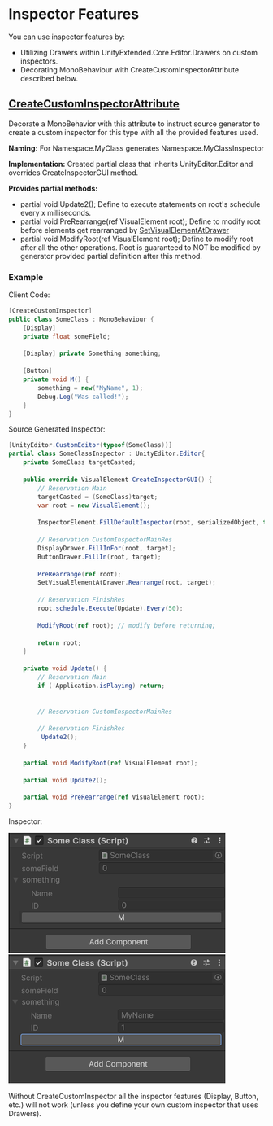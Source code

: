 # Inspector Features
You can use inspector features by:
- Utilizing Drawers within UnityExtended.Core.Editor.Drawers on custom inspectors.
- Decorating MonoBehaviour with CreateCustomInspectorAttribute described below.

## [CreateCustomInspectorAttribute](https://github.com/ArtemPindrus/UnityExtended.Core/blob/main/Generators/Attributes/CreateCustomInspectorAttribute.cs)
Decorate a MonoBehavior with this attribute to instruct source generator to create a custom inspector for this type with all the provided features used.

**Naming:**
For Namespace.MyClass generates Namespace.MyClassInspector

**Implementation:**
Created partial class that inherits UnityEditor.Editor and overrides CreateInspectorGUI method.

**Provides partial methods:**
- partial void Update2(); Define to execute statements on root's schedule every x milliseconds.
- partial void PreRearrange(ref VisualElement root); Define to modify root before elements get rearranged by [SetVisualElementAtDrawer](https://github.com/ArtemPindrus/UnityExtended.Core/blob/main/Editor/Drawers/SetVisualElementAtDrawer.cs)
- partial void ModifyRoot(ref VisualElement root); Define to modify root after all the other operations. Root is guaranteed to NOT be modified by generator provided partial definition after this method.

### Example
Client Code:
```cs
[CreateCustomInspector]
public class SomeClass : MonoBehaviour {
    [Display]
    private float someField;

    [Display] private Something something;
    
    [Button]
    private void M() {
        something = new("MyName", 1);
        Debug.Log("Was called!");
    }
}
```

Source Generated Inspector:
```cs
[UnityEditor.CustomEditor(typeof(SomeClass))]
partial class SomeClassInspector : UnityEditor.Editor{
    private SomeClass targetCasted;

    public override VisualElement CreateInspectorGUI() {
        // Reservation Main
        targetCasted = (SomeClass)target;
        var root = new VisualElement();

        InspectorElement.FillDefaultInspector(root, serializedObject, this);

        // Reservation CustomInspectorMainRes
        DisplayDrawer.FillInFor(root, target);
        ButtonDrawer.FillIn(root, target);

        PreRearrange(ref root);
        SetVisualElementAtDrawer.Rearrange(root, target);

        // Reservation FinishRes
        root.schedule.Execute(Update).Every(50);

        ModifyRoot(ref root); // modify before returning;

        return root;
    }

    private void Update() {
        // Reservation Main
        if (!Application.isPlaying) return;


        // Reservation CustomInspectorMainRes

        // Reservation FinishRes
         Update2();
    }

    partial void ModifyRoot(ref VisualElement root);

    partial void Update2();

    partial void PreRearrange(ref VisualElement root);
}
```

Inspector:

![](docs/CreateCustomInspectorDemo.png)
![](docs/CreateCustomInspectorDemo2.png)

Without CreateCustomInspector all the inspector features (Display, Button, etc.) will not work (unless you define your own custom inspector that uses Drawers).
